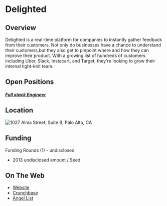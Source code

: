 # Delighted

## Overview
Delighted is a real-time platform for companies to instantly gather feedback from their customers. Not only do businesses have a chance to understand their customers,but they also get to pinpoint where and how they can improve their product. With a growing list of hundreds of customers including Uber, Slack, Instacart, and Target, they're looking to grow their internal tight-knit team.

## Open Positions
##### [Full stack Engineer](https://github.com/the31337/jobs/blob/master/delighted/fullstack-engineer.md)

## Location
![1027 Alma Street, Suite B, Palo Alto, CA](https://maps.googleapis.com/maps/api/staticmap?center=1027+Alma+Street,+Suite+B,+Palo+Alto,+CA&zoom=13&scale=false&size=600x300&maptype=roadmap&format=png&visual_refresh=true&markers=size:mid%7Ccolor:0xff0000%7Clabel:1%7C24th+&+Mission+ST,+San+Francisco,+CA)  

## Funding
Funding Rounds (1) - undisclosed
+ 2013	undisclosed amount / Seed

## On The Web
+ [Website](http://www.delighted.com)
+ [Crunchbase](https://www.crunchbase.com/organization/delighted#/entity)
+ [Angel List](https://angel.co/delighted)
